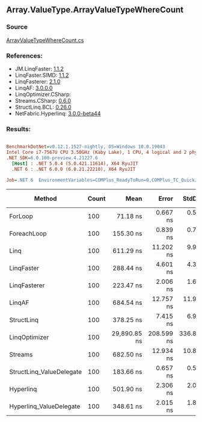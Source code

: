 ﻿## Array.ValueType.ArrayValueTypeWhereCount

### Source
[ArrayValueTypeWhereCount.cs](../LinqBenchmarks/Array/ValueType/ArrayValueTypeWhereCount.cs)

### References:
- JM.LinqFaster: [1.1.2](https://www.nuget.org/packages/JM.LinqFaster/1.1.2)
- LinqFaster.SIMD: [1.1.2](https://www.nuget.org/packages/LinqFaster.SIMD/1.0.3)
- LinqFasterer: [2.1.0](https://www.nuget.org/packages/LinqFasterer/2.1.0)
- LinqAF: [3.0.0.0](https://www.nuget.org/packages/LinqAF/3.0.0.0)
- LinqOptimizer.CSharp: [](https://www.nuget.org/packages/LinqOptimizer.CSharp/)
- Streams.CSharp: [0.6.0](https://www.nuget.org/packages/Streams.CSharp/0.6.0)
- StructLinq.BCL: [0.26.0](https://www.nuget.org/packages/StructLinq/0.26.0)
- NetFabric.Hyperlinq: [3.0.0-beta44](https://www.nuget.org/packages/NetFabric.Hyperlinq/3.0.0-beta44)

### Results:
``` ini

BenchmarkDotNet=v0.12.1.1527-nightly, OS=Windows 10.0.19043
Intel Core i7-7567U CPU 3.50GHz (Kaby Lake), 1 CPU, 4 logical and 2 physical cores
.NET SDK=6.0.100-preview.4.21227.6
  [Host] : .NET 5.0.4 (5.0.421.11614), X64 RyuJIT
  .NET 6 : .NET 6.0.0 (6.0.21.22210), X64 RyuJIT

Job=.NET 6  EnvironmentVariables=COMPlus_ReadyToRun=0,COMPlus_TC_QuickJitForLoops=1,COMPlus_TieredPGO=1  Runtime=.NET 6.0  

```
|                   Method | Count |         Mean |      Error |     StdDev |  Ratio | RatioSD |  Gen 0 | Gen 1 | Gen 2 | Allocated |
|------------------------- |------ |-------------:|-----------:|-----------:|-------:|--------:|-------:|------:|------:|----------:|
|                  ForLoop |   100 |     71.18 ns |   0.667 ns |   0.591 ns |   1.00 |    0.00 |      - |     - |     - |         - |
|              ForeachLoop |   100 |    155.30 ns |   0.839 ns |   0.744 ns |   2.18 |    0.02 |      - |     - |     - |         - |
|                     Linq |   100 |    611.29 ns |  11.202 ns |   9.930 ns |   8.59 |    0.16 | 0.0153 |     - |     - |      32 B |
|               LinqFaster |   100 |    288.44 ns |   4.601 ns |   4.304 ns |   4.05 |    0.06 |      - |     - |     - |         - |
|             LinqFasterer |   100 |    223.47 ns |   2.006 ns |   1.675 ns |   3.14 |    0.03 |      - |     - |     - |         - |
|                   LinqAF |   100 |    684.54 ns |  12.757 ns |  11.933 ns |   9.61 |    0.20 |      - |     - |     - |         - |
|               StructLinq |   100 |    378.25 ns |   7.415 ns |   6.936 ns |   5.31 |    0.13 | 0.0305 |     - |     - |      64 B |
|            LinqOptimizer |   100 | 29,890.85 ns | 208.599 ns | 336.849 ns | 420.36 |    4.68 | 9.1553 |     - |     - |  19,185 B |
|                  Streams |   100 |    682.50 ns |  12.934 ns |  10.801 ns |   9.58 |    0.17 | 0.1717 |     - |     - |     360 B |
| StructLinq_ValueDelegate |   100 |    183.66 ns |   0.657 ns |   0.582 ns |   2.58 |    0.02 |      - |     - |     - |         - |
|                Hyperlinq |   100 |    501.90 ns |   2.306 ns |   2.045 ns |   7.05 |    0.07 |      - |     - |     - |         - |
|  Hyperlinq_ValueDelegate |   100 |    348.61 ns |   2.015 ns |   1.885 ns |   4.90 |    0.03 |      - |     - |     - |         - |
